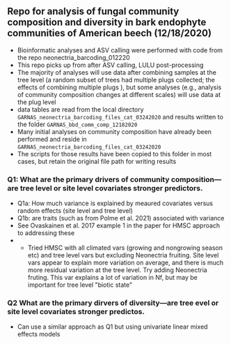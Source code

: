 ## Repo for analysis of fungal community composition and diversity in bark endophyte communities of American beech (12/18/2020)

- Bioinformatic analyses and ASV calling were performed with code from the repo neonectria_barcoding_012220
- This repo picks up from after ASV calling, LULU post-processing
- The majority of analyses will use data after combining samples at the tree level (a random subset of trees had multiple plugs collected; the effects of combining multiple plugs ), but some analyses (e.g., analysis of community composition changes at different scales) will use data at the plug level
- data tables are read from the local directory `GARNAS_neonectria_barcoding_files_cat_03242020` and results written to the folder `GARNAS_bbd_comm_comp_12182020`
- Many initial analyses on community composition have already been performed and reside in `GARNAS_neonectria_barcoding_files_cat_03242020`
- The scripts for those results have been copied to this folder in most cases, but retain the original file path for writing results

### Q1: What are the primary drivers of community composition––are tree level or site level covariates stronger predictors.
- Q1a: How much variance is explained by meaured covariates versus random effects (site level and tree level)
- Q1b: are traits (such as from Polme et al. 2021) associated with variance
- See Ovaskainen et al. 2017 example 1 in the paper for HMSC approach to addressing these
-
    - Tried HMSC with all climated vars (growing and nongrowing season etc) and tree level vars but excluding Neonectria fruiting. Site level vars appear to explain more variation on average, and there is much more residual variation at the tree level. Try adding Neonectria fruting. This var explains a lot of variation in Nf, but may be important for tree level "biotic state"

### Q2 What are the primary dirvers of diversity––are tree evel or site level covariates stronger predictos.
- Can use a similar approach as Q1 but using univariate linear mixed effects models



